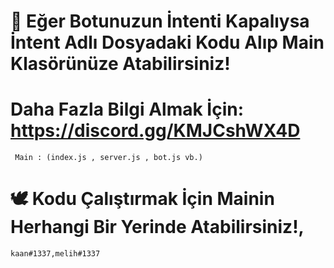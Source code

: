 # 🎉 Eğer Botunuzun İntenti Kapalıysa İntent Adlı Dosyadaki Kodu Alıp Main Klasörünüze Atabilirsiniz!

# Daha Fazla Bilgi Almak İçin: https://discord.gg/KMJCshWX4D

``` Main : (index.js , server.js , bot.js vb.)```

# 🕊️  Kodu Çalıştırmak İçin Mainin Herhangi Bir Yerinde Atabilirsiniz!,

```kaan#1337,melih#1337```
